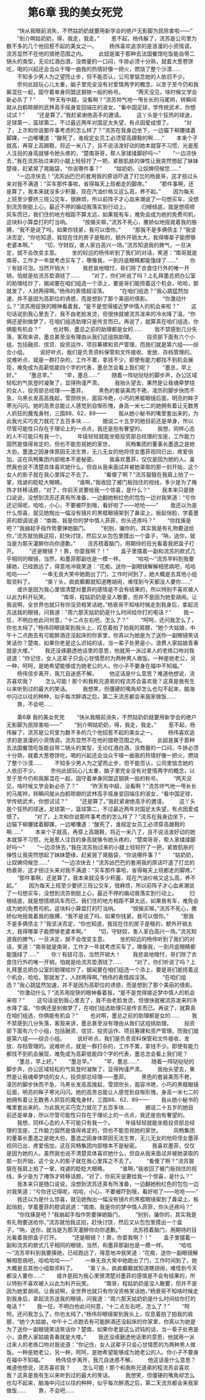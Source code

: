 # 　　第6章 我的美女死党
　　“快从我眼前消失，不然姑奶奶就要用新学会的绝户无影脚为民除害啦——”
　　“别介啊姑奶奶，得，我走，我走。”
　　惹不起，杨伟躲了，流苏是公司里为数不多的几个他招惹不起的美女之一。
　　杨伟喜欢追求的是浪漫的小资情调，流苏显然不在他的猎艳范围之内。
　　此妞是属于那种去法国餐馆吃饭能自带二锅头的类型，无论红酒白酒，没商量的一口闷，牛排必须十分熟，就着大葱卷饼吃，喝的兴起还会当众干嚎一曲我的热情好像一把火，燃烧了整个沙漠……
　　不知多少男人为之望而止步，但不能否认，公司里惦念她的人依旧不少。
　　奈何此妞玩心儿太重，脑子里完全没有对爱情两字的概念，以至于至今仍和我厮混在一起，固守着单身同盟这钢铁一般的称号。
　　“两天没见，啥时候又学会新必杀了？”
　　“昨天有中超，没看啊？”流苏帅气地一甩长长的马尾辫，转瞬间就从白鹤晾翅的武林高手摇身变回端庄的淑女，“看中国足球，学传统武术，你想试试？”
　　“还是算了。”我赶紧谢绝高手的邀请。
　　这丫头是个狂热的球迷，足球第一，篮球第二，不过最近两年对国足太失望，有点因爱成恨了。
　　“对了，上次和你说那件事考虑的怎么样了？”流苏在我身边坐下，一边猫下柳腰揉着脚踝，一边嘟囔道：“酸死了，谁规定女员工必须穿高跟鞋的啊……”
　　本来个子就高，再穿上高跟鞋，将近一米八了，且不说活泼好动的她本就穿不习惯，光是惹人注目的身高就够令她头疼的，“楚南哥哥，帮人家揉揉脚好吗～”
　　“一边凉快去，”我在流苏抬过来的小腿上轻轻拧了一把，紧致肌肤的弹性让我突然想起了妹妹楚缘，赶紧晃了晃脑袋，“你说哪件事？”
　　“姑奶奶，让奴婢伺候您……”
　　“一边凉快去！”流苏凶巴巴的套用我的原话吓退了打岔的杨衰哥，这才扭过头来对我不满道：“买车那件事啦，省得每天上班都走的脚疼。”
　　“那件事啊，还是算了，我本来就没多少积蓄，现在汽油价格又这么高，养不起。”
　　因为每天上班至少要挤三班公交车，很麻烦，所以前阵子才心血来潮说了一句想买车，没想到流苏倒挺上心，最近不停的煽动我落实到行动上。
　　归根结底，就是想搭顺风车而已，我们住的地方相距不算太远，如果我有车，难免会成为她的免费司机，这块料小算盘打的叮当响。
　　“按揭买嘛，”流苏不死心，撒娇似地摇晃着我的胳膊，“我不是说了吗，如果你钱紧，我可以借你。”
　　“那我不是多俩债主？”我坚决否定，“你也知道，我现在住的房子是租的，额外开销太大，我得哪辈子能攒够老婆本啊。”
　　“切，守财奴，害人家白高兴一场。”流苏知道我的脾气，一旦决定，就不会改变主意。
　　坐的较远的杨伟听到了我们的对话，笑道：“南哥就是南哥，工作才一年就考虑买车了，哪像我，一到月底眼睛都能饿绿了……”
　　你丫有妞可泡，当然开销大！
　　我悲哀地暗忖，哥们除了衣食住行外的唯一开销，怕就是给流苏垫酒钱了……
　　“对了，你们听说了吗？上礼拜墨总把办公室的助理给炒了，据闻要在咱们组选一个添上，要是哥们能捞着这个机会，哈哈，那就发了，人财两得啊。”杨伟的表情超淫荡。
　　“在咱们组选？”我心跳猛然加速，并不是因为高职位的诱惑，而是想到了那个美丽的倩影。
　　“你激动什么？”流苏用捉狭的眼神看着我，“是不是觉得接近梦中情人的机会来啦？”
　　这句话说到我心里去了，我不由老脸发烫，但很快就被流苏泼来的冷水降了温，“你俩还是别做梦了，在咱们组选助理只是传言而已。再说了，就算真在咱们组选，你俩能有机会？”
　　也对啊，墨总之前的助理都是女的……
　　我不禁感到几分失落，客观来讲，墨总甚至没有理由从我们这组挑助理。
　　投资部下面有六个小组，包括融资、信贷、投资运作、项目筹建和资产管理，而我们就是第六组——综合小组。
　　说好听点，我们是负责资料保管和文件接收、发放、存档管理的。说难听点，就是一群打杂的，工作不累，拿钱不少。即使有能力都找不到机会展现，难免成为高薪低能四个字的代表，墨总怎会看上我们呢？
　　“墨总，早上好。”
　　“墨总早。”
　　“早，墨总……”
　　随着一阵哒哒哒的脚步声，办公区域轻松的气氛登时凝聚了，显得拘谨严肃。
　　我抬头望去，果然是让我魂牵梦绕的女人，投资部总经理——墨菲。
　　黑色的套装美而不艳，凌厉的脚步快而不急，乌黑长发高高挽起，雪颈欣长，面容冷艳，小巧的黑框眼镜后面，明亮的眸子寒光闪闪。她的高贵总能让人感觉到自惭形愧，身高一米七二的她拥有着让无数男人抓狂的魔鬼身材，三围88、62、89——
　　我从她小秘书的嘴里套出来的，为此我光买巧克力就花了五百多块……
　　据说二十五岁的她目前还是单身，所以尽管可能性只存在于理论上的一点点，我还是抱有奢望的。
　　我想，同样心态的人不可能只有我一个。
　　年级轻轻就能坐稳投资部总经理的宝座，工作能力固然是值得肯定的，但也不能忽视她的家世。
　　风畅集团的董事长墨逸之是她大伯，墨逸之因身体原因无法生育，无儿无女的他将侄女墨菲视同已出，疼爱倍加，这在风畅集团内部根本不是秘密。
　　我喜欢墨菲，仅仅是因为她的人。虽然我也说不清楚具体喜欢她什么，但自从我来面试并被她录取的那一刻开始，这个女人的影子就在我心里挥之不去了。
　　“看傻了啊？”流苏狠狠在我肩上拍了一掌，戏谑的眨眨大眼睛。
　　“谁啊，”我收回了被门板挡住的视线，多少是为了掩饰才转移话题，“对了，你前天说要给我一个惊喜，是什么？”
　　我本来只是随口说说，没想到流苏还真有所准备，一边翻她粉红色的包包一边对我笑道：“亏你还记得呢，哈哈，小心，不要被吓到哦，看好啦了——呛呛——”
　　我还以为是什么惊喜，就见她掏出一幅没有镜片的黑框眼镜架到了鼻梁上，板起俏脸，学着墨菲的腔调说道：“南南，我是你的梦中情人菲菲，你头还疼吗？”
　　“你找揍是吧？”我崩起手指作势要弹她脑门。
　　“别别，骗你的，其实我是有礼物要送给你，”流苏就怕我这招，赶快讨饶，然后又从包包里摸出一个盒子，“呐，送你，就当是为那天灌醉你向你道歉。”
　　流苏捂着脑门，用期待的目光看着我把盒子打开。
　　“还是眼镜？！靠，你耍我啊？！”
　　盒子里摆着一副和流苏的款式几乎相同的眼镜，当然，和墨菲那副也是一模一样。
　　“哈哈～”流苏早料到我要揍她，已经跑远了，得意地冲我笑道：“花痴，送你一副眼镜解解相思病吧，哈哈哈哈——”
　　一串无良大笑中她跑出了门，工作时间到了，她大概是去其他小组取资料了。
　　“臭丫头，疯疯癫癫就知道瞎胡闹，难怪到今天都没人要你……”
　　或许是因为我心里很清楚对墨菲的感情是不会有结果的，所以特别不喜欢被人以此为料开玩笑。
　　“南哥，程姑奶奶是没人敢要，但并不是因为她爱胡闹。让我说啊，全世界也就只有你没资格笑话她，”杨衰哥不知啥时候走到我身后，拿起流苏送我的眼镜，问我道：“周六那天姑奶奶是什么时间给你打的电话？”
　　我一怔，不明白他此问何意，“十二点左右吧，怎么了？”
　　“呵呵，还问我怎么了，你也太纯了，”杨伟将眼镜架到我头上，叹息着拍了拍我的肩膀，“她个大姑娘，中午十二点跑去有可能醉酒还没起床的你家里，你真以为她是为了送你一副眼镜笑话笑话你？楚南，如果你老是这么迟钝的话，当一辈子处男是小，浪费人家姑娘青春就是大喽。”
　　我还没琢磨透他话里的意思，他就用一派过来人的老练口吻对我说道：“你记住，女人这辈子只会心甘情愿的为两种男人做饭。一种是她老公，另一种，呵呵，是她希望能够成为她老公的人。你小子不要身在福中不知福。”
　　杨伟信步离开，我兀自迷惑不解。
　　他这话是什么意思？难道他想说，流苏喜欢我？
　　怎么可能！那个和我称兄道弟的程流苏会喜欢我？这真是我有生以来听到过的最大的笑话。
　　我想笑，但僵硬的嘴角却怎么也勾不起来，脑海中闪过以往的种种，似乎每次醉酒之后，第二天流苏都会来我家做饭……
　　靠，不会吧……

　　第6章 我的美女死党
　　“快从我眼前消失，不然姑奶奶就要用新学会的绝户无影脚为民除害啦——”
　　“别介啊姑奶奶，得，我走，我走。”
　　惹不起，杨伟躲了，流苏是公司里为数不多的几个他招惹不起的美女之一。
　　杨伟喜欢追求的是浪漫的小资情调，流苏显然不在他的猎艳范围之内。
　　此妞是属于那种去法国餐馆吃饭能自带二锅头的类型，无论红酒白酒，没商量的一口闷，牛排必须十分熟，就着大葱卷饼吃，喝的兴起还会当众干嚎一曲我的热情好像一把火，燃烧了整个沙漠……
　　不知多少男人为之望而止步，但不能否认，公司里惦念她的人依旧不少。
　　奈何此妞玩心儿太重，脑子里完全没有对爱情两字的概念，以至于至今仍和我厮混在一起，固守着单身同盟这钢铁一般的称号。
　　“两天没见，啥时候又学会新必杀了？”
　　“昨天有中超，没看啊？”流苏帅气地一甩长长的马尾辫，转瞬间就从白鹤晾翅的武林高手摇身变回端庄的淑女，“看中国足球，学传统武术，你想试试？”
　　“还是算了。”我赶紧谢绝高手的邀请。
　　这丫头是个狂热的球迷，足球第一，篮球第二，不过最近两年对国足太失望，有点因爱成恨了。
　　“对了，上次和你说那件事考虑的怎么样了？”流苏在我身边坐下，一边猫下柳腰揉着脚踝，一边嘟囔道：“酸死了，谁规定女员工必须穿高跟鞋的啊……”
　　本来个子就高，再穿上高跟鞋，将近一米八了，且不说活泼好动的她本就穿不习惯，光是惹人注目的身高就够令她头疼的，“楚南哥哥，帮人家揉揉脚好吗～”
　　“一边凉快去，”我在流苏抬过来的小腿上轻轻拧了一把，紧致肌肤的弹性让我突然想起了妹妹楚缘，赶紧晃了晃脑袋，“你说哪件事？”
　　“姑奶奶，让奴婢伺候您……”
　　“一边凉快去！”流苏凶巴巴的套用我的原话吓退了打岔的杨衰哥，这才扭过头来对我不满道：“买车那件事啦，省得每天上班都走的脚疼。”
　　“那件事啊，还是算了，我本来就没多少积蓄，现在汽油价格又这么高，养不起。”
　　因为每天上班至少要挤三班公交车，很麻烦，所以前阵子才心血来潮说了一句想买车，没想到流苏倒挺上心，最近不停的煽动我落实到行动上。
　　归根结底，就是想搭顺风车而已，我们住的地方相距不算太远，如果我有车，难免会成为她的免费司机，这块料小算盘打的叮当响。
　　“按揭买嘛，”流苏不死心，撒娇似地摇晃着我的胳膊，“我不是说了吗，如果你钱紧，我可以借你。”
　　“那我不是多俩债主？”我坚决否定，“你也知道，我现在住的房子是租的，额外开销太大，我得哪辈子能攒够老婆本啊。”
　　“切，守财奴，害人家白高兴一场。”流苏知道我的脾气，一旦决定，就不会改变主意。
　　坐的较远的杨伟听到了我们的对话，笑道：“南哥就是南哥，工作才一年就考虑买车了，哪像我，一到月底眼睛都能饿绿了……”
　　你丫有妞可泡，当然开销大！
　　我悲哀地暗忖，哥们除了衣食住行外的唯一开销，怕就是给流苏垫酒钱了……
　　“对了，你们听说了吗？上礼拜墨总把办公室的助理给炒了，据闻要在咱们组选一个添上，要是哥们能捞着这个机会，哈哈，那就发了，人财两得啊。”杨伟的表情超淫荡。
　　“在咱们组选？”我心跳猛然加速，并不是因为高职位的诱惑，而是想到了那个美丽的倩影。
　　“你激动什么？”流苏用捉狭的眼神看着我，“是不是觉得接近梦中情人的机会来啦？”
　　这句话说到我心里去了，我不由老脸发烫，但很快就被流苏泼来的冷水降了温，“你俩还是别做梦了，在咱们组选助理只是传言而已。再说了，就算真在咱们组选，你俩能有机会？”
　　也对啊，墨总之前的助理都是女的……
　　我不禁感到几分失落，客观来讲，墨总甚至没有理由从我们这组挑助理。
　　投资部下面有六个小组，包括融资、信贷、投资运作、项目筹建和资产管理，而我们就是第六组——综合小组。
　　说好听点，我们是负责资料保管和文件接收、发放、存档管理的。说难听点，就是一群打杂的，工作不累，拿钱不少。即使有能力都找不到机会展现，难免成为高薪低能四个字的代表，墨总怎会看上我们呢？
　　“墨总，早上好。”
　　“墨总早。”
　　“早，墨总……”
　　随着一阵哒哒哒的脚步声，办公区域轻松的气氛登时凝聚了，显得拘谨严肃。
　　我抬头望去，果然是让我魂牵梦绕的女人，投资部总经理——墨菲。
　　黑色的套装美而不艳，凌厉的脚步快而不急，乌黑长发高高挽起，雪颈欣长，面容冷艳，小巧的黑框眼镜后面，明亮的眸子寒光闪闪。她的高贵总能让人感觉到自惭形愧，身高一米七二的她拥有着让无数男人抓狂的魔鬼身材，三围88、62、89——
　　我从她小秘书的嘴里套出来的，为此我光买巧克力就花了五百多块……
　　据说二十五岁的她目前还是单身，所以尽管可能性只存在于理论上的一点点，我还是抱有奢望的。
　　我想，同样心态的人不可能只有我一个。
　　年级轻轻就能坐稳投资部总经理的宝座，工作能力固然是值得肯定的，但也不能忽视她的家世。
　　风畅集团的董事长墨逸之是她大伯，墨逸之因身体原因无法生育，无儿无女的他将侄女墨菲视同已出，疼爱倍加，这在风畅集团内部根本不是秘密。
　　我喜欢墨菲，仅仅是因为她的人。虽然我也说不清楚具体喜欢她什么，但自从我来面试并被她录取的那一刻开始，这个女人的影子就在我心里挥之不去了。
　　“看傻了啊？”流苏狠狠在我肩上拍了一掌，戏谑的眨眨大眼睛。
　　“谁啊，”我收回了被门板挡住的视线，多少是为了掩饰才转移话题，“对了，你前天说要给我一个惊喜，是什么？”
　　我本来只是随口说说，没想到流苏还真有所准备，一边翻她粉红色的包包一边对我笑道：“亏你还记得呢，哈哈，小心，不要被吓到哦，看好啦了——呛呛——”
　　我还以为是什么惊喜，就见她掏出一幅没有镜片的黑框眼镜架到了鼻梁上，板起俏脸，学着墨菲的腔调说道：“南南，我是你的梦中情人菲菲，你头还疼吗？”
　　“你找揍是吧？”我崩起手指作势要弹她脑门。
　　“别别，骗你的，其实我是有礼物要送给你，”流苏就怕我这招，赶快讨饶，然后又从包包里摸出一个盒子，“呐，送你，就当是为那天灌醉你向你道歉。”
　　流苏捂着脑门，用期待的目光看着我把盒子打开。
　　“还是眼镜？！靠，你耍我啊？！”
　　盒子里摆着一副和流苏的款式几乎相同的眼镜，当然，和墨菲那副也是一模一样。
　　“哈哈～”流苏早料到我要揍她，已经跑远了，得意地冲我笑道：“花痴，送你一副眼镜解解相思病吧，哈哈哈哈——”
　　一串无良大笑中她跑出了门，工作时间到了，她大概是去其他小组取资料了。
　　“臭丫头，疯疯癫癫就知道瞎胡闹，难怪到今天都没人要你……”
　　或许是因为我心里很清楚对墨菲的感情是不会有结果的，所以特别不喜欢被人以此为料开玩笑。
　　“南哥，程姑奶奶是没人敢要，但并不是因为她爱胡闹。让我说啊，全世界也就只有你没资格笑话她，”杨衰哥不知啥时候走到我身后，拿起流苏送我的眼镜，问我道：“周六那天姑奶奶是什么时间给你打的电话？”
　　我一怔，不明白他此问何意，“十二点左右吧，怎么了？”
　　“呵呵，还问我怎么了，你也太纯了，”杨伟将眼镜架到我头上，叹息着拍了拍我的肩膀，“她个大姑娘，中午十二点跑去有可能醉酒还没起床的你家里，你真以为她是为了送你一副眼镜笑话笑话你？楚南，如果你老是这么迟钝的话，当一辈子处男是小，浪费人家姑娘青春就是大喽。”
　　我还没琢磨透他话里的意思，他就用一派过来人的老练口吻对我说道：“你记住，女人这辈子只会心甘情愿的为两种男人做饭。一种是她老公，另一种，呵呵，是她希望能够成为她老公的人。你小子不要身在福中不知福。”
　　杨伟信步离开，我兀自迷惑不解。
　　他这话是什么意思？难道他想说，流苏喜欢我？
　　怎么可能！那个和我称兄道弟的程流苏会喜欢我？这真是我有生以来听到过的最大的笑话。
　　我想笑，但僵硬的嘴角却怎么也勾不起来，脑海中闪过以往的种种，似乎每次醉酒之后，第二天流苏都会来我家做饭……
　　靠，不会吧……
